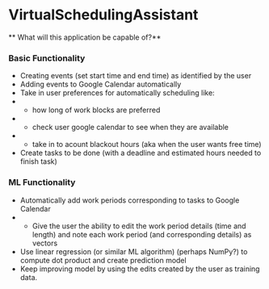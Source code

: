 # VirtualSchedulingAssistant

** What will this application be capable of?**

### Basic Functionality
- Creating events (set start time and end time) as identified by the user
- Adding events to Google Calendar automatically
- Take in user preferences for automatically scheduling like: 
-  - how long of work blocks are preferred
-  - check user google calendar to see when they are available
-  - take in to acount blackout hours (aka when the user wants free time)
- Create tasks to be done (with a deadline and estimated hours needed to finish task)


### ML Functionality
- Automatically add work periods corresponding to tasks to Google Calendar
- - Give the user the ability to edit the work period details (time and length) and note each work period (and corresponding details) as vectors
- Use linear regression (or similar ML algorithm) (perhaps NumPy?) to compute dot product and create prediction model
- Keep improving model by using the edits created by the user as training data.
